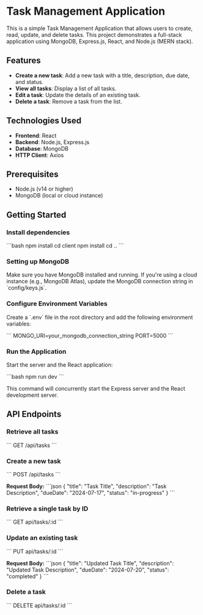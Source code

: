 # Task Management Application

This is a simple Task Management Application that allows users to create, read, update, and delete tasks. This project demonstrates a full-stack application using MongoDB, Express.js, React, and Node.js (MERN stack).

## Features

- **Create a new task**: Add a new task with a title, description, due date, and status.
- **View all tasks**: Display a list of all tasks.
- **Edit a task**: Update the details of an existing task.
- **Delete a task**: Remove a task from the list.

## Technologies Used

- **Frontend**: React
- **Backend**: Node.js, Express.js
- **Database**: MongoDB
- **HTTP Client**: Axios

## Prerequisites

- Node.js (v14 or higher)
- MongoDB (local or cloud instance)

## Getting Started

### Install dependencies

\`\`\`bash
npm install
cd client
npm install
cd ..
\`\`\`

### Setting up MongoDB

Make sure you have MongoDB installed and running. If you're using a cloud instance (e.g., MongoDB Atlas), update the MongoDB connection string in \`config/keys.js\`.

### Configure Environment Variables

Create a \`.env\` file in the root directory and add the following environment variables:

\`\`\`
MONGO_URI=your_mongodb_connection_string
PORT=5000
\`\`\`

### Run the Application

Start the server and the React application:

\`\`\`bash
npm run dev
\`\`\`

This command will concurrently start the Express server and the React development server.

## API Endpoints

### Retrieve all tasks

\`\`\`
GET /api/tasks
\`\`\`

### Create a new task

\`\`\`
POST /api/tasks
\`\`\`

**Request Body:**
\`\`\`json
{
"title": "Task Title",
"description": "Task Description",
"dueDate": "2024-07-17",
"status": "in-progress"
}
\`\`\`

### Retrieve a single task by ID

\`\`\`
GET api/tasks/:id
\`\`\`

### Update an existing task

\`\`\`
PUT api/tasks/:id
\`\`\`

**Request Body:**
\`\`\`json
{
"title": "Updated Task Title",
"description": "Updated Task Description",
"dueDate": "2024-07-20",
"status": "completed"
}
\`\`\`

### Delete a task

\`\`\`
DELETE api/tasks/:id
\`\`\`

